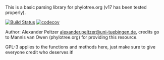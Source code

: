 This is a basic parsing library for phylotree.org (v17 has been tested properly). 

[![Build Status](https://lambda.informatik.uni-tuebingen.de/jenkins/buildStatus/icon?job=PhylotreeParser)](https://lambda.informatik.uni-tuebingen.de/jenkins/view/MitoBench/job/PhylotreeParser/)
[![codecov](https://codecov.io/gh/apeltzer/PhylotreeParser/branch/master/graph/badge.svg?token=qCvQJkwvd4)](https://codecov.io/gh/apeltzer/PhylotreeParser)


Author: Alexander Peltzer alexander.peltzer@uni-tuebingen.de, credits go to Mannis van Owen (phylotree.org) for providing this resource. 

GPL-3 applies to the functions and methods here, just make sure to give everyone credit who deserves it!
